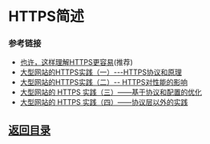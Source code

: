 # HTTPS简述

### 参考链接
* [也许，这样理解HTTPS更容易](http://showme.codes/2017-02-20/understand-https/)(推荐)
* [大型网站的HTTPS实践（一）---HTTPS协议和原理](https://studygolang.com/articles/2984)
* [大型网站的HTTPS实践（二）-- HTTPS对性能的影响](https://studygolang.com/articles/2985)  
* [大型网站的 HTTPS 实践（三）——基于协议和配置的优化](https://studygolang.com/articles/2986)  
* [大型网站的 HTTPS 实践（四）——协议层以外的实践](https://studygolang.com/articles/2987)

## [返回目录](https://github.com/MulticsYin/MulticsDevOps)
